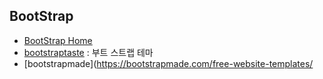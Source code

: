 ## BootStrap

- [BootStrap Home](https://getbootstrap.com/)
- [bootstraptaste](https://bootstraptaste.com/) : 부트 스트랩 테마
- [bootstrapmade](https://bootstrapmade.com/free-website-templates/
